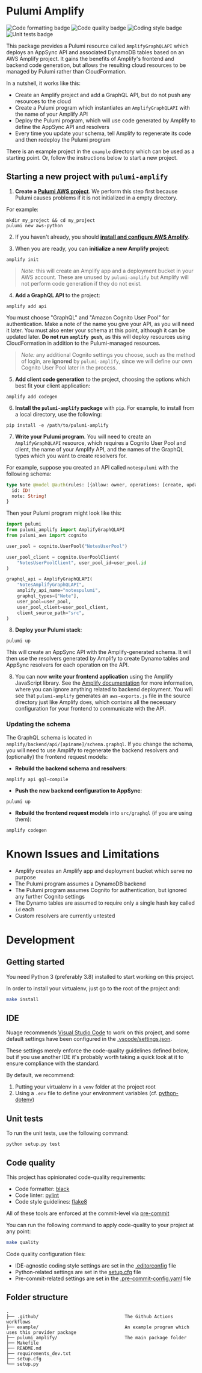 # Pulumi Amplify
![Code formatting badge](https://img.shields.io/github/workflow/status/cloudspeak/pulumi-amplify/code_formatting?label=code%20formatting "Code formatting badge")
![Code quality badge](https://img.shields.io/github/workflow/status/cloudspeak/pulumi-amplify/code_quality?label=code%20quality "Code quality badge")
![Coding style badge](https://img.shields.io/github/workflow/status/cloudspeak/pulumi-amplify/coding_style?label=coding%20style "Coding style badge")
![Unit tests badge](https://img.shields.io/github/workflow/status/cloudspeak/pulumi-amplify/unit_tests?label=unit%20tests "Unit tests badge")

This package provides a Pulumi resource called `AmplifyGraphQLAPI` which deploys an AppSync API and associated DynamoDB tables based on an AWS Amplify project.  It gains the benefits of Amplify's frontend and backend code generation, but allows the resulting cloud resources to be managed by Pulumi rather than CloudFormation.

In a nutshell, it works like this:
* Create an Amplify project and add a GraphQL API, but do not push any resources to the cloud
* Create a Pulumi program which instantiates an `AmplifyGraphQLAPI` with the name of your Amplify API
* Deploy the Pulumi program, which will use code generated by Amplify to define the AppSync API and resolvers
* Every time you update your schema, tell Amplify to regenerate its code and then redeploy the Pulumi program

There is an example project in the `example` directory which can be used as a starting point.
Or, follow the instructions below to start a new project.


## Starting a new project with `pulumi-amplify`

1. **Create a [Pulumi AWS project](https://www.pulumi.com/docs/get-started/aws/)**.  We perform this step first because Pulumi causes problems if it is not initialized in a empty directory.

For example:

```
mkdir my_project && cd my_project
pulumi new aws-python
```

2. If you haven't already, you should **[install and configure AWS Amplify](https://docs.amplify.aws/start/getting-started/installation/q/integration/react#option-2-follow-the-instructions)**.

3. When you are ready, you can **initialize a new Amplify project**:

```
amplify init
```

> *Note:*  this will create an Amplify app and a deployment bucket in your AWS account. These are unused by `pulumi-amplify` but Amplify will not perform code generation if they do
not exist.

4. **Add a GraphQL API** to the project:

```
amplify add api
```

You must choose "GraphQL" and "Amazon Cognito User Pool" for authentication.  Make a note of the name you give your API, as you will need it later.  You must also enter your schema at this point, although it can be updated later.  **Do not run `amplify push`**, as this will deploy resources using CloudFormation in addition to the Pulumi-managed resources.

> *Note:* any additional Cognito settings you choose, such as the method of login, are **ignored** by `pulumi-amplify`, since we will define our own Cognito User Pool later in the process.

5. **Add client code generation** to the project, choosing the options which best fit your client application:

```
amplify add codegen
```

6. **Install the `pulumi-amplify` package** with `pip`.  For example, to install from a local directory, use the following:

```
pip install -e /path/to/pulumi-amplify
```

7. **Write your Pulumi program**.  You will need to create an `AmplifyGraphQLAPI` resource, which requires a Cognito User Pool and client, the name of your Amplify API, and the names of the GraphQL types which you want to create resolvers for.

For example, suppose you created an API called `notespulumi` with the following schema:

```graphql
type Note @model @auth(rules: [{allow: owner, operations: [create, update, delete]}]){
  id: ID!
  note: String!
}
```

Then your Pulumi program might look like this:

```python
import pulumi
from pulumi_amplify import AmplifyGraphQLAPI
from pulumi_aws import cognito

user_pool = cognito.UserPool("NotesUserPool")

user_pool_client = cognito.UserPoolClient(
    "NotesUserPoolClient", user_pool_id=user_pool.id
)

graphql_api = AmplifyGraphQLAPI(
    "NotesAmplifyGraphQLAPI",
    amplify_api_name="notespulumi",
    graphql_types=["Note"],
    user_pool=user_pool,
    user_pool_client=user_pool_client,
    client_source_path="src",
)
```

8. **Deploy your Pulumi stack**:

```
pulumi up
```

This will create an AppSync API with the Amplify-generated schema.  It will then use the resolvers generated by Amplify to create Dynamo tables and AppSync resolvers for each operation on the API.

8. You can now **write your frontend application** using the Amplify JavaScript library.  See the [Amplify documentation](https://docs.amplify.aws/start) for more information, where you can ignore anything related to backend deployment.  You will see that `pulumi-amplify` generates an `aws-exports.js` file in the source directory just like Amplify does, which contains all the necessary configuration for your frontend to communicate with the API.

### Updating the schema

The GraphQL schema is located in `amplify/backend/api/[apiname]/schema.graphql`.  If
you change the schema, you will need to use Amplify to regenerate the backend resolvers
and (optionally) the frontend request models:

* **Rebuild the backend schema and resolvers**:

```
amplify api gql-compile
```

* **Push the new backend configuration to AppSync**:

```
pulumi up
```

* **Rebuild the frontend request models** into `src/graphql` (if you are using them):

```
amplify codegen
```

# Known Issues and Limitations

* Amplify creates an Amplify app and deployment bucket which serve no purpose
* The Pulumi program assumes a DynamoDB backend
* The Pulumi program assumes Cognito for authentication, but ignored any further Cognito settings
* The Dynamo tables are assumed to require only a single hash key called `id` each
* Custom resolvers are currently untested



# Development

## Getting started

You need Python 3 (preferably 3.8) installed to start working on this project.

In order to install your virtualenv, just go to the root of the project and:
```bash
make install
```

## IDE

Nuage recommends [Visual Studio Code](https://code.visualstudio.com/download) to work on this project, and some default settings have been configured in the [.vscode/settings.json](.vscode/settings.json).

These settings merely enforce the code-quality guidelines defined below, but if you use another IDE it's probably worth taking a quick look at it to ensure compliance with the standard.

By default, we recommend:
1. Putting your virtualenv in a `venv` folder at the project root
2. Using a `.env` file to define your environment variables (cf. [python-dotenv](https://pypi.org/project/python-dotenv/))

## Unit tests

To run the unit tests, use the following command:

```
python setup.py test
```

## Code quality

This project has opinionated code-quality requirements:
- Code formatter: [black](https://black.readthedocs.io/en/stable/)
- Code linter: [pylint](https://www.pylint.org)
- Code style guidelines: [flake8](https://flake8.pycqa.org/en/latest/)

All of these tools are enforced at the commit-level via [pre-commit](https://pre-commit.com)

You can run the following command to apply code-quality to your project at any point:
```bash
make quality
```

Code quality configuration files:
- IDE-agnostic coding style settings are set in the [.editorconfig](.editorconfig) file
- Python-related settings are set in the [setup.cfg](setup.cfg) file
- Pre-commit-related settings are set in the [.pre-commit-config.yaml](.pre-commit-config.yaml) file

## Folder structure

```
.
├── .github/                                The Github Actions workflows
├── example/                                An example program which uses this provider package
├── pulumi_amplify/                         The main package folder
├── Makefile
├── README.md
├── requirements_dev.txt
├── setup.cfg
└── setup.py
```
